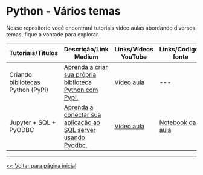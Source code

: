 # Python - Vários temas
Nesse repositorio você encontrará tutoriais vídeo aulas abordando diversos temas, fique a vontade para explorar.

| Tutoriais/Títulos    | Descrição/Link Medium  | Links/Vídeos YouTube | Links/Códigos fonte |
| --- | --- | --- | --- |
| Criando bibliotecas Python (PyPi) | [Aprenda a criar sua própria biblioteca Python com Pypi.](https://medium.com/@dev.daniel.amorim/como-criar-biblioteca-python-pypi-343219656838) | [Vídeo aula](https://youtu.be/KUNIjmpl8tg) | --- |
| Jupyter + SQL + PyODBC | [Aprenda a conectar sua aplicação ao SQL server usando Pyodbc.](https://medium.com/@dev.daniel.amorim/jupyter-notebook-sql-server-1af8eb22cf02) | [Vídeo aula](https://youtu.be/iW4UDgHoNtc) | [Notebook da aula](https://github.com/dev-daniel-amorim/PyODBC-Integracao_python_SQL-Server/blob/main/SQL%20%2B%20Pyodbc%20%2B%20Jupyter.ipynb) |


<hr>

[<< Voltar para página inicial](https://github.com/dev-daniel-amorim)
